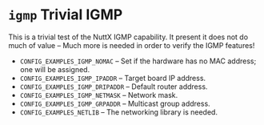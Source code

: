# `igmp` Trivial IGMP

This is a trivial test of the NuttX IGMP capability. It present it does
not do much of value – Much more is needed in order to verify the IGMP
features\!

  - `CONFIG_EXAMPLES_IGMP_NOMAC` – Set if the hardware has no MAC
    address; one will be assigned.
  - `CONFIG_EXAMPLES_IGMP_IPADDR` – Target board IP address.
  - `CONFIG_EXAMPLES_IGMP_DRIPADDR` – Default router address.
  - `CONFIG_EXAMPLES_IGMP_NETMASK` – Network mask.
  - `CONFIG_EXAMPLES_IGMP_GRPADDR` – Multicast group address.
  - `CONFIG_EXAMPLES_NETLIB` – The networking library is needed.
